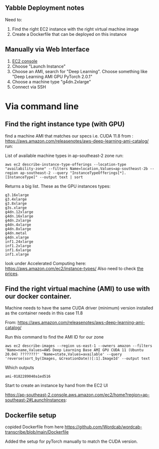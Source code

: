 ## Yabble Deployment notes

Need to:

1. Find the right EC2 instance with the right virtual machine image
2. Create a Dockerfile that can be deployed on this instance

## Manually via Web Interface

1. [EC2 console](https://ap-southeast-2.console.aws.amazon.com/ec2/home?region=ap-southeast-2#Home)
2. Choose "Launch Instance"
3. Choose an AMI, search for "Deep Learning". Choose something like "Deep Learning AMI GPU PyTorch 2.0.1"
4. Choose a machine type "g4dn.2xlarge"
5. Connect via SSH

# Via command line

## Find the right instance type (with GPU)

find a machine AMI that matches our specs i.e. CUDA 11.8
from : https://aws.amazon.com/releasenotes/aws-deep-learning-ami-catalog/
run:


List of available machine types in ap-southeast-2 zone run:

	aws ec2 describe-instance-type-offerings --location-type "availability-zone" --filters Name=location,Values=ap-southeast-2b --region ap-southeast-2 --query "InstanceTypeOfferings[*].[InstanceType]" --output text | sort

Returns a big list. These as the GPU instances types:


    g3.16xlarge
    g3.4xlarge
    g3.8xlarge
    g3s.xlarge
    g4dn.12xlarge
    g4dn.16xlarge
    g4dn.2xlarge
    g4dn.4xlarge
    g4dn.8xlarge
    g4dn.metal
    g4dn.xlarge
    inf1.24xlarge
    inf1.2xlarge
    inf1.6xlarge
    inf1.xlarge

look under Accelerated Computing here: https://aws.amazon.com/ec2/instance-types/
Also need to check [the prices](https://aws.amazon.com/ec2/pricing/on-demand/?refid=a5f6fe36-4e3c-4c1b-a71a-b795de7b4ed7).

## Find the right virtual machine (AMI) to use with our docker container.

Machine needs to have the same CUDA driver (minimum) version installed as the container needs in this case 11.8

From: https://aws.amazon.com/releasenotes/aws-deep-learning-ami-catalog/

Run this command to find the AMI ID for our zone

	aws ec2 describe-images --region us-east-1 --owners amazon --filters 'Name=name,Values=AWS Deep Learning Base AMI GPU CUDA 11 (Ubuntu 20.04) ????????' 'Name=state,Values=available' --query 'reverse(sort_by(Images, &CreationDate))[:1].ImageId' --output text

Which outputs

	ami-0182289040a1ed516

Start to create an instance by hand from the EC2 UI

https://ap-southeast-2.console.aws.amazon.com/ec2/home?region=ap-southeast-2#LaunchInstances:


## Dockerfile setup

copided Dockerfile from here https://github.com/Wordcab/wordcab-transcribe/blob/main/Dockerfile

Added the setup for pyTorch manually to match the CUDA version.

